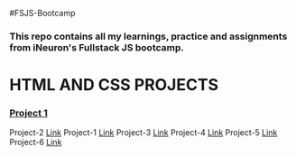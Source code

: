 #FSJS-Bootcamp

### This repo contains all my learnings, practice and assignments from iNeuron's Fullstack JS bootcamp.

# HTML AND CSS PROJECTS
### [Project 1](./Projects/Project%2001)
Project-2 [Link]()
Project-1 [Link]()
Project-3 [Link]()
Project-4 [Link]()
Project-5 [Link]()
Project-6 [Link]()
